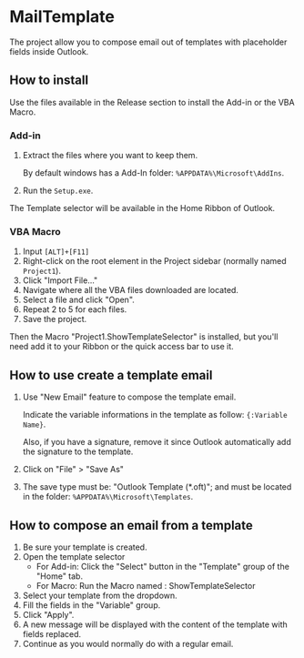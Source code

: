 # MailTemplate

The project allow you to compose email out of templates with placeholder fields inside Outlook.

## How to install

Use the files available in the Release section to install the Add-in or the VBA Macro.

### Add-in

1. Extract the files where you want to keep them.

	By default windows has a Add-In folder: `%APPDATA%\Microsoft\AddIns`.

2. Run the `Setup.exe`.

The Template selector will be available in the Home Ribbon of Outlook.

### VBA Macro

1. Input `[ALT]+[F11]`
2. Right-click on the root element in the Project sidebar (normally named `Project1`).
3. Click "Import File..."
4. Navigate where all the VBA files downloaded are located.
5. Select a file and click "Open".
6. Repeat 2 to 5 for each files.
7. Save the project.

Then the Macro "Project1.ShowTemplateSelector" is installed, but you'll need add it to your Ribbon or the quick access bar to use it.

## How to use create a template email

1. Use "New Email" feature to compose the template email.

	Indicate the variable informations in the template as follow: `{:Variable Name}`.

	Also, if you have a signature, remove it since Outlook automatically add the signature to the template.

2. Click on "File" > "Save As"
3. The save type must be: "Outlook Template (*.oft)"; and must be located in the folder: `%APPDATA%\Microsoft\Templates`.

## How to compose an email from a template

1. Be sure your template is created.
2. Open the template selector
	* For Add-in: Click the "Select" button in the "Template" group of the "Home" tab.
	* For Macro: Run the Macro named : ShowTemplateSelector
3. Select your template from the dropdown.
4. Fill the fields in the "Variable" group.
5. Click "Apply".
6. A new message will be displayed with the content of the template with fields replaced.
7. Continue as you would normally do with a regular email.
